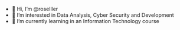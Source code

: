 - 👋 Hi, I’m @roselller
- 👀 I’m interested in Data Analysis, Cyber Security and Development
- 🌱 I’m currently learning in an Information Technology course

<!---
roselller/roselller is a ✨ special ✨ repository because its `README.md` (this file) appears on your GitHub profile.
You can click the Preview link to take a look at your changes.
--->
